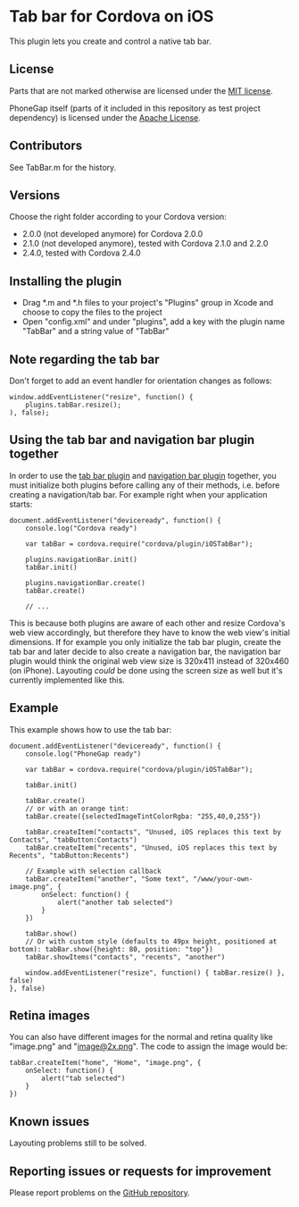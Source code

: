 Tab bar for Cordova on iOS
==========================

This plugin lets you create and control a native tab bar.

License
-------

Parts that are not marked otherwise are licensed under the [MIT license](http://www.opensource.org/licenses/mit-license.html).

PhoneGap itself (parts of it included in this repository as test project dependency) is licensed under the [Apache License](http://phonegap.com/about/license/).

Contributors
------------

See TabBar.m for the history.

Versions
--------

Choose the right folder according to your Cordova version:

- 2.0.0 (not developed anymore) for Cordova 2.0.0
- 2.1.0 (not developed anymore), tested with Cordova 2.1.0 and 2.2.0
- 2.4.0, tested with Cordova 2.4.0

Installing the plugin
---------------------

- Drag *.m and *.h files to your project's "Plugins" group in Xcode and choose to copy the files to the project
- Open "config.xml" and under "plugins", add a key with the plugin name "TabBar" and a string value of "TabBar"

Note regarding the tab bar
--------------------------

Don't forget to add an event handler for orientation changes as follows:

    window.addEventListener("resize", function() {
        plugins.tabBar.resize();
    ), false);

Using the tab bar and navigation bar plugin together
----------------------------------------------------

In order to use the [tab bar plugin](https://github.com/AndiDog/phonegap-plugins/tree/master/iOS/TabBar) and [navigation bar plugin](https://github.com/AndiDog/phonegap-plugins/tree/master/iOS/NavigationBar) together, you must initialize both plugins before calling any of their methods, i.e. before creating a navigation/tab bar. For example right when your application starts:

    document.addEventListener("deviceready", function() {
        console.log("Cordova ready")

        var tabBar = cordova.require("cordova/plugin/iOSTabBar");

        plugins.navigationBar.init()
        tabBar.init()

        plugins.navigationBar.create()
        tabBar.create()

        // ...

This is because both plugins are aware of each other and resize Cordova's web view accordingly, but therefore they have to know the web view's initial dimensions. If for example you only initialize the tab bar plugin, create the tab bar and later decide to also create a navigation bar, the navigation bar plugin would think the original web view size is 320x411 instead of 320x460 (on iPhone). Layouting *could* be done using the screen size as well but it's currently implemented like this.

Example
-------

This example shows how to use the tab bar:

    document.addEventListener("deviceready", function() {
        console.log("PhoneGap ready")

        var tabBar = cordova.require("cordova/plugin/iOSTabBar");

        tabBar.init()

        tabBar.create()
        // or with an orange tint:
        tabBar.create({selectedImageTintColorRgba: "255,40,0,255"})

        tabBar.createItem("contacts", "Unused, iOS replaces this text by Contacts", "tabButton:Contacts")
        tabBar.createItem("recents", "Unused, iOS replaces this text by Recents", "tabButton:Recents")

        // Example with selection callback
        tabBar.createItem("another", "Some text", "/www/your-own-image.png", {
            onSelect: function() {
                alert("another tab selected")
            }
        })

        tabBar.show()
        // Or with custom style (defaults to 49px height, positioned at bottom): tabBar.show({height: 80, position: "top"})
        tabBar.showItems("contacts", "recents", "another")

        window.addEventListener("resize", function() { tabBar.resize() }, false)
    }, false)

Retina images
-------------

You can also have different images for the normal and retina quality like "image.png" and "image@2x.png". The code to assign the image would be:

    tabBar.createItem("home", "Home", "image.png", {
        onSelect: function() {
            alert("tab selected")
        }
    })

Known issues
------------

Layouting problems still to be solved.

Reporting issues or requests for improvement
--------------------------------------------

Please report problems on the [GitHub repository](https://github.com/AndiDog/phonegap-ios-tabbar-plugin/issues).